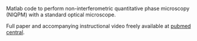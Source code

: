 Matlab code to perform non-interferometric quantitative phase microscopy (NIQPM) with a standard optical microscope.

Full paper and accompanying instructional video freely available at [pubmed central](https://www.ncbi.nlm.nih.gov/pmc/articles/PMC4162510/).

